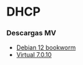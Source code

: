 # DHCP

### Descargas MV
- [Debian 12 bookworm](https://cdimage.debian.org/debian-cd/current/amd64/iso-cd/debian-12.2.0-amd64-netinst.iso)
- [Virtual 7.0.10](https://www.virtualbox.org/wiki/Downloads)

